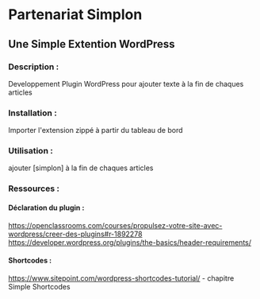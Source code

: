 # Partenariat Simplon
## Une Simple Extention WordPress

### Description :

Developpement Plugin WordPress pour ajouter texte à la fin de chaques articles

### Installation :

Importer l'extension zippé à partir du tableau de bord

### Utilisation :

ajouter [simplon] à la fin de chaques articles

### Ressources :
#### Déclaration du plugin :
https://openclassrooms.com/courses/propulsez-votre-site-avec-wordpress/creer-des-plugins#r-1892278  
https://developer.wordpress.org/plugins/the-basics/header-requirements/

#### Shortcodes :
https://www.sitepoint.com/wordpress-shortcodes-tutorial/ - chapitre Simple Shortcodes 
